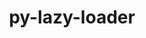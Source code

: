 ---
title: "py-lazy-loader"
layout: cache
categories: [package, develop]
meta: {"versions": ["0.4"], "compilers": ["gcc@=11.1.0", "gcc@=11.4.0", "gcc@=9.4.0", "oneapi@=2024.2.1"], "oss": ["ubuntu20.04", "ubuntu22.04"], "platforms": ["linux"], "targets": ["neoverse_v1", "neoverse_v2", "ppc64le", "x86_64_v3"], "stacks": ["data-vis-sdk", "e4s", "e4s-neoverse-v2", "e4s-neoverse_v1", "e4s-oneapi", "e4s-power", "root"], "num_specs": 27, "num_specs_by_stack": {"e4s-power": 4, "root": 27, "data-vis-sdk": 4, "e4s-neoverse_v1": 3, "e4s-neoverse-v2": 4, "e4s": 4, "e4s-oneapi": 8}}
spec_details: [{"hash": "ywxc26uw6iwfmt6os5tsekpnyxpgrfoc", "compiler": "gcc@=9.4.0", "versions": ["0.4"], "os": "ubuntu20.04", "platform": "linux", "target": "ppc64le", "variants": ["build_system=python_pip"], "stacks": ["e4s-power", "root"], "size": "-", "tarball": "https://binaries.spack.io/develop/build_cache/linux-ubuntu20.04-ppc64le/gcc-9.4.0/py-lazy-loader-0.4/linux-ubuntu20.04-ppc64le-gcc-9.4.0-py-lazy-loader-0.4-ywxc26uw6iwfmt6os5tsekpnyxpgrfoc.spack"}, {"hash": "mf447savpxopix6uuw3hwa5pqpup65ty", "compiler": "gcc@=9.4.0", "versions": ["0.4"], "os": "ubuntu20.04", "platform": "linux", "target": "ppc64le", "variants": ["build_system=python_pip"], "stacks": ["e4s-power", "root"], "size": "-", "tarball": "https://binaries.spack.io/develop/build_cache/linux-ubuntu20.04-ppc64le/gcc-9.4.0/py-lazy-loader-0.4/linux-ubuntu20.04-ppc64le-gcc-9.4.0-py-lazy-loader-0.4-mf447savpxopix6uuw3hwa5pqpup65ty.spack"}, {"hash": "zf4bdbc6gm5v54i5fdotvsicz3tt33ql", "compiler": "gcc@=9.4.0", "versions": ["0.4"], "os": "ubuntu20.04", "platform": "linux", "target": "ppc64le", "variants": ["build_system=python_pip"], "stacks": ["e4s-power", "root"], "size": "-", "tarball": "https://binaries.spack.io/develop/build_cache/linux-ubuntu20.04-ppc64le/gcc-9.4.0/py-lazy-loader-0.4/linux-ubuntu20.04-ppc64le-gcc-9.4.0-py-lazy-loader-0.4-zf4bdbc6gm5v54i5fdotvsicz3tt33ql.spack"}, {"hash": "p7cr6cmhms3nqhcatctxebgudbxv5ovy", "compiler": "gcc@=9.4.0", "versions": ["0.4"], "os": "ubuntu20.04", "platform": "linux", "target": "ppc64le", "variants": ["build_system=python_pip"], "stacks": ["e4s-power", "root"], "size": "-", "tarball": "https://binaries.spack.io/develop/build_cache/linux-ubuntu20.04-ppc64le/gcc-9.4.0/py-lazy-loader-0.4/linux-ubuntu20.04-ppc64le-gcc-9.4.0-py-lazy-loader-0.4-p7cr6cmhms3nqhcatctxebgudbxv5ovy.spack"}, {"hash": "ejhk4od7frnyvzi6kc6treqv6mbwsap5", "compiler": "gcc@=11.1.0", "versions": ["0.4"], "os": "ubuntu20.04", "platform": "linux", "target": "x86_64_v3", "variants": ["build_system=python_pip"], "stacks": ["data-vis-sdk", "root"], "size": "-", "tarball": "https://binaries.spack.io/develop/build_cache/linux-ubuntu20.04-x86_64_v3/gcc-11.1.0/py-lazy-loader-0.4/linux-ubuntu20.04-x86_64_v3-gcc-11.1.0-py-lazy-loader-0.4-ejhk4od7frnyvzi6kc6treqv6mbwsap5.spack"}, {"hash": "pqprsbrzifqwexq2iilrrftyhyphzu3s", "compiler": "gcc@=11.1.0", "versions": ["0.4"], "os": "ubuntu20.04", "platform": "linux", "target": "x86_64_v3", "variants": ["build_system=python_pip"], "stacks": ["data-vis-sdk", "root"], "size": "-", "tarball": "https://binaries.spack.io/develop/build_cache/linux-ubuntu20.04-x86_64_v3/gcc-11.1.0/py-lazy-loader-0.4/linux-ubuntu20.04-x86_64_v3-gcc-11.1.0-py-lazy-loader-0.4-pqprsbrzifqwexq2iilrrftyhyphzu3s.spack"}, {"hash": "w7jjqju4dpmepgoyur6p6mtgxnfbtm4t", "compiler": "gcc@=11.1.0", "versions": ["0.4"], "os": "ubuntu20.04", "platform": "linux", "target": "x86_64_v3", "variants": ["build_system=python_pip"], "stacks": ["data-vis-sdk", "root"], "size": "-", "tarball": "https://binaries.spack.io/develop/build_cache/linux-ubuntu20.04-x86_64_v3/gcc-11.1.0/py-lazy-loader-0.4/linux-ubuntu20.04-x86_64_v3-gcc-11.1.0-py-lazy-loader-0.4-w7jjqju4dpmepgoyur6p6mtgxnfbtm4t.spack"}, {"hash": "63iokooadqqzycuuiubiaq3wdy2dytk5", "compiler": "gcc@=11.1.0", "versions": ["0.4"], "os": "ubuntu20.04", "platform": "linux", "target": "x86_64_v3", "variants": ["build_system=python_pip"], "stacks": ["data-vis-sdk", "root"], "size": "-", "tarball": "https://binaries.spack.io/develop/build_cache/linux-ubuntu20.04-x86_64_v3/gcc-11.1.0/py-lazy-loader-0.4/linux-ubuntu20.04-x86_64_v3-gcc-11.1.0-py-lazy-loader-0.4-63iokooadqqzycuuiubiaq3wdy2dytk5.spack"}, {"hash": "pg2kr4apsclppm64y34szjtnprp5ruw5", "compiler": "gcc@=11.4.0", "versions": ["0.4"], "os": "ubuntu22.04", "platform": "linux", "target": "neoverse_v1", "variants": ["build_system=python_pip"], "stacks": ["e4s-neoverse_v1", "root"], "size": "-", "tarball": "https://binaries.spack.io/develop/build_cache/linux-ubuntu22.04-neoverse_v1/gcc-11.4.0/py-lazy-loader-0.4/linux-ubuntu22.04-neoverse_v1-gcc-11.4.0-py-lazy-loader-0.4-pg2kr4apsclppm64y34szjtnprp5ruw5.spack"}, {"hash": "joeprt57szliedldg2ttq6pbw6l7s36g", "compiler": "gcc@=11.4.0", "versions": ["0.4"], "os": "ubuntu22.04", "platform": "linux", "target": "neoverse_v1", "variants": ["build_system=python_pip"], "stacks": ["e4s-neoverse_v1", "root"], "size": "-", "tarball": "https://binaries.spack.io/develop/build_cache/linux-ubuntu22.04-neoverse_v1/gcc-11.4.0/py-lazy-loader-0.4/linux-ubuntu22.04-neoverse_v1-gcc-11.4.0-py-lazy-loader-0.4-joeprt57szliedldg2ttq6pbw6l7s36g.spack"}, {"hash": "aabe56sikjpphoehyh2dq2xbr4gkr6d6", "compiler": "gcc@=11.4.0", "versions": ["0.4"], "os": "ubuntu22.04", "platform": "linux", "target": "neoverse_v1", "variants": ["build_system=python_pip"], "stacks": ["e4s-neoverse_v1", "root"], "size": "-", "tarball": "https://binaries.spack.io/develop/build_cache/linux-ubuntu22.04-neoverse_v1/gcc-11.4.0/py-lazy-loader-0.4/linux-ubuntu22.04-neoverse_v1-gcc-11.4.0-py-lazy-loader-0.4-aabe56sikjpphoehyh2dq2xbr4gkr6d6.spack"}, {"hash": "omugdt45l25aoqpkntqniisn6tbuis5w", "compiler": "gcc@=11.4.0", "versions": ["0.4"], "os": "ubuntu22.04", "platform": "linux", "target": "neoverse_v2", "variants": ["build_system=python_pip"], "stacks": ["root", "e4s-neoverse-v2"], "size": "-", "tarball": "https://binaries.spack.io/develop/build_cache/linux-ubuntu22.04-neoverse_v2/gcc-11.4.0/py-lazy-loader-0.4/linux-ubuntu22.04-neoverse_v2-gcc-11.4.0-py-lazy-loader-0.4-omugdt45l25aoqpkntqniisn6tbuis5w.spack"}, {"hash": "rruzhjjzewra6yfwj3vdf7nela3lufxj", "compiler": "gcc@=11.4.0", "versions": ["0.4"], "os": "ubuntu22.04", "platform": "linux", "target": "neoverse_v2", "variants": ["build_system=python_pip"], "stacks": ["root", "e4s-neoverse-v2"], "size": "-", "tarball": "https://binaries.spack.io/develop/build_cache/linux-ubuntu22.04-neoverse_v2/gcc-11.4.0/py-lazy-loader-0.4/linux-ubuntu22.04-neoverse_v2-gcc-11.4.0-py-lazy-loader-0.4-rruzhjjzewra6yfwj3vdf7nela3lufxj.spack"}, {"hash": "5637zy77supiz5wc37ffxp4hk4fqcd3z", "compiler": "gcc@=11.4.0", "versions": ["0.4"], "os": "ubuntu22.04", "platform": "linux", "target": "neoverse_v2", "variants": ["build_system=python_pip"], "stacks": ["root", "e4s-neoverse-v2"], "size": "-", "tarball": "https://binaries.spack.io/develop/build_cache/linux-ubuntu22.04-neoverse_v2/gcc-11.4.0/py-lazy-loader-0.4/linux-ubuntu22.04-neoverse_v2-gcc-11.4.0-py-lazy-loader-0.4-5637zy77supiz5wc37ffxp4hk4fqcd3z.spack"}, {"hash": "m4cr2wdi7vxvcwn5ksgxluqzwatonlhd", "compiler": "gcc@=11.4.0", "versions": ["0.4"], "os": "ubuntu22.04", "platform": "linux", "target": "neoverse_v2", "variants": ["build_system=python_pip"], "stacks": ["root", "e4s-neoverse-v2"], "size": "-", "tarball": "https://binaries.spack.io/develop/build_cache/linux-ubuntu22.04-neoverse_v2/gcc-11.4.0/py-lazy-loader-0.4/linux-ubuntu22.04-neoverse_v2-gcc-11.4.0-py-lazy-loader-0.4-m4cr2wdi7vxvcwn5ksgxluqzwatonlhd.spack"}, {"hash": "rd2inffkll2htpac54lbcm7jq4nuplby", "compiler": "gcc@=11.4.0", "versions": ["0.4"], "os": "ubuntu22.04", "platform": "linux", "target": "x86_64_v3", "variants": ["build_system=python_pip"], "stacks": ["e4s", "root"], "size": "-", "tarball": "https://binaries.spack.io/develop/build_cache/linux-ubuntu22.04-x86_64_v3/gcc-11.4.0/py-lazy-loader-0.4/linux-ubuntu22.04-x86_64_v3-gcc-11.4.0-py-lazy-loader-0.4-rd2inffkll2htpac54lbcm7jq4nuplby.spack"}, {"hash": "eyeosuvdomh27jwoqwz6ci7ajmwfcfey", "compiler": "gcc@=11.4.0", "versions": ["0.4"], "os": "ubuntu22.04", "platform": "linux", "target": "x86_64_v3", "variants": ["build_system=python_pip"], "stacks": ["e4s", "root"], "size": "-", "tarball": "https://binaries.spack.io/develop/build_cache/linux-ubuntu22.04-x86_64_v3/gcc-11.4.0/py-lazy-loader-0.4/linux-ubuntu22.04-x86_64_v3-gcc-11.4.0-py-lazy-loader-0.4-eyeosuvdomh27jwoqwz6ci7ajmwfcfey.spack"}, {"hash": "l6bjvo5pzw3wdvlujqwxxd6m7fym352d", "compiler": "gcc@=11.4.0", "versions": ["0.4"], "os": "ubuntu22.04", "platform": "linux", "target": "x86_64_v3", "variants": ["build_system=python_pip"], "stacks": ["e4s", "root"], "size": "-", "tarball": "https://binaries.spack.io/develop/build_cache/linux-ubuntu22.04-x86_64_v3/gcc-11.4.0/py-lazy-loader-0.4/linux-ubuntu22.04-x86_64_v3-gcc-11.4.0-py-lazy-loader-0.4-l6bjvo5pzw3wdvlujqwxxd6m7fym352d.spack"}, {"hash": "mqm7qjnfwdvw6gl7f4vcrrjqdspsxo3z", "compiler": "gcc@=11.4.0", "versions": ["0.4"], "os": "ubuntu22.04", "platform": "linux", "target": "x86_64_v3", "variants": ["build_system=python_pip"], "stacks": ["e4s", "root"], "size": "-", "tarball": "https://binaries.spack.io/develop/build_cache/linux-ubuntu22.04-x86_64_v3/gcc-11.4.0/py-lazy-loader-0.4/linux-ubuntu22.04-x86_64_v3-gcc-11.4.0-py-lazy-loader-0.4-mqm7qjnfwdvw6gl7f4vcrrjqdspsxo3z.spack"}, {"hash": "f5qbrnh2kj4tsuwym5ixlisx3hda4b7x", "compiler": "oneapi@=2024.2.1", "versions": ["0.4"], "os": "ubuntu22.04", "platform": "linux", "target": "x86_64_v3", "variants": ["build_system=python_pip"], "stacks": ["e4s-oneapi", "root"], "size": "-", "tarball": "https://binaries.spack.io/develop/build_cache/linux-ubuntu22.04-x86_64_v3/oneapi-2024.2.1/py-lazy-loader-0.4/linux-ubuntu22.04-x86_64_v3-oneapi-2024.2.1-py-lazy-loader-0.4-f5qbrnh2kj4tsuwym5ixlisx3hda4b7x.spack"}, {"hash": "sjxhz7xh742vaqlcvxajwqi3xbfv7s2q", "compiler": "oneapi@=2024.2.1", "versions": ["0.4"], "os": "ubuntu22.04", "platform": "linux", "target": "x86_64_v3", "variants": ["build_system=python_pip"], "stacks": ["e4s-oneapi", "root"], "size": "-", "tarball": "https://binaries.spack.io/develop/build_cache/linux-ubuntu22.04-x86_64_v3/oneapi-2024.2.1/py-lazy-loader-0.4/linux-ubuntu22.04-x86_64_v3-oneapi-2024.2.1-py-lazy-loader-0.4-sjxhz7xh742vaqlcvxajwqi3xbfv7s2q.spack"}, {"hash": "aanhbm7s2rndvldtb226mdk7huelzq5q", "compiler": "oneapi@=2024.2.1", "versions": ["0.4"], "os": "ubuntu22.04", "platform": "linux", "target": "x86_64_v3", "variants": ["build_system=python_pip"], "stacks": ["e4s-oneapi", "root"], "size": "-", "tarball": "https://binaries.spack.io/develop/build_cache/linux-ubuntu22.04-x86_64_v3/oneapi-2024.2.1/py-lazy-loader-0.4/linux-ubuntu22.04-x86_64_v3-oneapi-2024.2.1-py-lazy-loader-0.4-aanhbm7s2rndvldtb226mdk7huelzq5q.spack"}, {"hash": "ijwwz24tzc5lvdtjcw24bzucizhqq6c6", "compiler": "oneapi@=2024.2.1", "versions": ["0.4"], "os": "ubuntu22.04", "platform": "linux", "target": "x86_64_v3", "variants": ["build_system=python_pip"], "stacks": ["e4s-oneapi", "root"], "size": "-", "tarball": "https://binaries.spack.io/develop/build_cache/linux-ubuntu22.04-x86_64_v3/oneapi-2024.2.1/py-lazy-loader-0.4/linux-ubuntu22.04-x86_64_v3-oneapi-2024.2.1-py-lazy-loader-0.4-ijwwz24tzc5lvdtjcw24bzucizhqq6c6.spack"}, {"hash": "upnvyeuk7qaofetnksleznux3k4eekps", "compiler": "oneapi@=2024.2.1", "versions": ["0.4"], "os": "ubuntu22.04", "platform": "linux", "target": "x86_64_v3", "variants": ["build_system=python_pip"], "stacks": ["e4s-oneapi", "root"], "size": "-", "tarball": "https://binaries.spack.io/develop/build_cache/linux-ubuntu22.04-x86_64_v3/oneapi-2024.2.1/py-lazy-loader-0.4/linux-ubuntu22.04-x86_64_v3-oneapi-2024.2.1-py-lazy-loader-0.4-upnvyeuk7qaofetnksleznux3k4eekps.spack"}, {"hash": "zfyl7tfssavmmghj6knwgnwapgxoqs3w", "compiler": "oneapi@=2024.2.1", "versions": ["0.4"], "os": "ubuntu22.04", "platform": "linux", "target": "x86_64_v3", "variants": ["build_system=python_pip"], "stacks": ["e4s-oneapi", "root"], "size": "-", "tarball": "https://binaries.spack.io/develop/build_cache/linux-ubuntu22.04-x86_64_v3/oneapi-2024.2.1/py-lazy-loader-0.4/linux-ubuntu22.04-x86_64_v3-oneapi-2024.2.1-py-lazy-loader-0.4-zfyl7tfssavmmghj6knwgnwapgxoqs3w.spack"}, {"hash": "xr235l4jncyzxcsgbenemtjhc5beca2c", "compiler": "oneapi@=2024.2.1", "versions": ["0.4"], "os": "ubuntu22.04", "platform": "linux", "target": "x86_64_v3", "variants": ["build_system=python_pip"], "stacks": ["e4s-oneapi", "root"], "size": "-", "tarball": "https://binaries.spack.io/develop/build_cache/linux-ubuntu22.04-x86_64_v3/oneapi-2024.2.1/py-lazy-loader-0.4/linux-ubuntu22.04-x86_64_v3-oneapi-2024.2.1-py-lazy-loader-0.4-xr235l4jncyzxcsgbenemtjhc5beca2c.spack"}, {"hash": "pu3h754lia5imjroessup3kno6m2c527", "compiler": "oneapi@=2024.2.1", "versions": ["0.4"], "os": "ubuntu22.04", "platform": "linux", "target": "x86_64_v3", "variants": ["build_system=python_pip"], "stacks": ["e4s-oneapi", "root"], "size": "-", "tarball": "https://binaries.spack.io/develop/build_cache/linux-ubuntu22.04-x86_64_v3/oneapi-2024.2.1/py-lazy-loader-0.4/linux-ubuntu22.04-x86_64_v3-oneapi-2024.2.1-py-lazy-loader-0.4-pu3h754lia5imjroessup3kno6m2c527.spack"}]
---